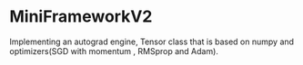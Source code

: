 # MiniFrameworkV2

Implementing an autograd engine, Tensor class that is based on numpy and optimizers(SGD with momentum , RMSprop and Adam).
